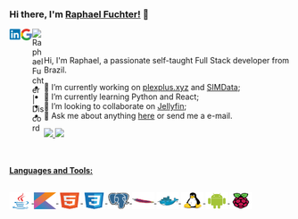 ### Hi there, I'm [Raphael Fuchter!](https://github.com/raphaelfuchter/) 👋

<a href="https://www.linkedin.com/in/raphael-fuchter-13b483bb/">
  <img align="left" alt="Raphael Fuchter | LinkedIn" width="20px" src="https://raw.githubusercontent.com/devicons/devicon/master/icons/linkedin/linkedin-original.svg" />
</a>
<a href="mailto:raphael.fuchter@gmail.com">
  <img align="left" alt="Raphael Fuchter | E-Mail" width="21px" src="https://raw.githubusercontent.com/devicons/devicon/master/icons/google/google-original.svg" />
</a>
<a href="https://discordapp.com/users/311140686651195402">
  <img align="left" alt="Raphael Fuchter | Discord" width="21px" src="https://raw.githubusercontent.com/anuraghazra/anuraghazra/master/assets/discord-round.svg" />
</a>

<br />
<br />

Hi, I'm Raphael, a passionate self-taught Full Stack developer from Brazil.

- 🔭 I’m currently working on [plexplus.xyz](http://plexplus.xyz) and [SIMData](https://simdata.com.br);
- 🌱 I’m currently learning Python and React;
- 👯 I’m looking to collaborate on [Jellyfin](https://github.com/jellyfin);
- 💬 Ask me about anything [here](https://github.com/raphaelfuchter/raphaelfuchter/issues) or send me a e-mail.

<div>
    <a href="https://github.com/raphaelfuchter">
    <img height="180em" src="https://github-readme-stats.vercel.app/api?username=raphaelfuchter&show_icons=true&theme=prussian &include_all_commits=true&count_private=true"/>
    <img height="180em" src="https://github-readme-stats.vercel.app/api/top-langs/?username=raphaelfuchter&layout=compact&langs_count=7&theme=prussian "/>
</div>
  
<br />
<br />

**Languages and Tools:**  
 
<div style="display: inline_block"><br>
    <img align="center" alt="Rf-java" height="30" width="40" src="https://raw.githubusercontent.com/devicons/devicon/master/icons/java/java-original.svg">
    <img align="center" alt="Rf-kotlin" height="30" width="40" src="https://raw.githubusercontent.com/devicons/devicon/master/icons/kotlin/kotlin-original.svg">    
    <img align="center" alt="Rf-HTML" height="30" width="40" src="https://raw.githubusercontent.com/devicons/devicon/master/icons/html5/html5-original.svg">
    <img align="center" alt="Rf-CSS" height="30" width="40" src="https://raw.githubusercontent.com/devicons/devicon/master/icons/css3/css3-original.svg">
    <img align="center" alt="Rf-postgresql" height="30" width="40" src="https://raw.githubusercontent.com/devicons/devicon/master/icons/postgresql/postgresql-original.svg">
    <img align="center" alt="Rf-apache" height="30" width="40" src="https://raw.githubusercontent.com/devicons/devicon/master/icons/apache/apache-original.svg">  
    <img align="center" alt="Rf-docker" height="30" width="40" src="https://raw.githubusercontent.com/devicons/devicon/master/icons/docker/docker-original.svg">
    <img align="center" alt="Rf-linux" height="30" width="40" src="https://raw.githubusercontent.com/devicons/devicon/master/icons/linux/linux-original.svg">
    <img align="center" alt="Rf-android" height="30" width="40" src="https://raw.githubusercontent.com/devicons/devicon/master/icons/android/android-original.svg">
    <img align="center" alt="Rf-raspberrypi" height="30" width="40" src="https://raw.githubusercontent.com/devicons/devicon/master/icons/raspberrypi/raspberrypi-original.svg">   
</div>
  
  ##
  
